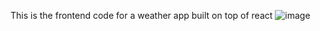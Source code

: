 This is the frontend code for a weather app built on top of react
![image](https://github.com/yashchaturvedi18/BDIPlusFrontend/assets/67873774/fa03af61-f947-4e9a-bc85-63789ce466a5)
